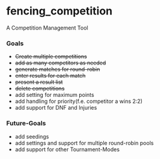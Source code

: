 # fencing_competition

A Competition Management Tool

### Goals

- ~~Create multiple competitions~~
- ~~add as many competitors as needed~~
- ~~generate matches for round-robin~~
- ~~enter results for each match~~
- ~~present a result list~~
- ~~delete competitions~~
- add setting for maximum points
- add handling for priority(f.e. competitor a wins 2:2)
- add support for DNF and Injuries

### Future-Goals
- add seedings
- add settings and support for multiple round-robin pools
- add support for other Tournament-Modes
